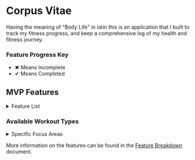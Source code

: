 # Corpus Vitae
Having the meaning of "Body Life" in latin this is an application that I built to track my 
fitness progress, and keep a comprehensive log of my health and fitness journey.

### Feature Progress Key
- ✖ Means Incomplete
- ✔ Means Completed

## MVP Features
<details>
<summary>Feature List</summary>

- ✖ Log Meals
    - ✖ Add Individual Food Items
    - ✖ Track Calories
    - ✖ Track Macros
    - ✖ Track Water Intake
- ✖ Log Workouts
  - ✖ Add Individual Exercises
  - ✖ Track Sets, Reps, and Weight
  - ✖ Track Cardio
  - ✖ Track Duration
  - ✖ Track Distance
  - ✖ Track Calories Burned
- ✖ User Profile
  - ✖ Name, Email
  - ✖ Height, Weight, Age, Sex
  - ✖ Toggleable Body Mass Index (BMI)
    - ✖ Basic BMI Only
    - ✖ Comprehensive BMI (BMI, BMR, TDEE)
- ✖ Goals
  - ✖ Workout Related Goals
    - ✖ Weight, Sets, Reps
  - ✖ Cardio Related Goals
    - ✖ Duration, Distance, Mile Time
  - ✖ Nutrition Goals
    - ✖ Specific Macros
    - ✖ Calorie Intake

</details>

### Available Workout Types
<details>
<summary>Specific Focus Areas</summary>

+ Cardio
  + Eliptical
  + Treadmill
  + Stepper
  + Stationary Bike
  + Rowing Machine
  + Free Walk
  + Free Run
  + Free Bike
+ Upper Body
  + Chest
    + Chest Press
    + Incline Press
    + Decline Press
    + Butterflys
    + Dumbell Flys
    + Cable Cross Overs
    + Pushups
  + Shoulders
    + Military Press
    + Arnold Press
    + Lateral Raises
    + Front Raises
    + Rear Delt Flyes
    + Shrugs
    + Lateral Pull-Down
    + Shoulder Press
  + Back
    + Deadlift
    + Pullups
    + Chinups
    + Bent Over Rows
    + Seated Rows
    + Lateral Pull-Down
  + Arms
    + Bicep Curls
    + Hammer Curls,
    + Tricep Extensions
    + Skull Crushers
    + Dips
    + Close Grip Bench Press
    + Cable Bicep Bar
    + Cable Tricep Bar
+ Legs
  + Angled Leg Curls
  + Leg Extension
  + Seated Leg Press
  + Sled Push
  + Squats
  + Deadlifts
  + Lunges
+ Core
  + Crunches
  + Hanging Leg Raise
  + Torso Rotation
  + Decline Bench
  + Mountain Climbers
  + Planks
  + Russion Twists
  + Bicycle Crunchs
  + Flutter Kicks
+ Stretching
  + Neck Stretch
  + Shoulder Stretch
  + Tricep Stretch
  + Chest Stretch
  + Back Stretch
  + Quad Stretch

</details>

More information on the features can be found in the [Feature Breakdown](Documentation/Feature_Breakdown.md) document.